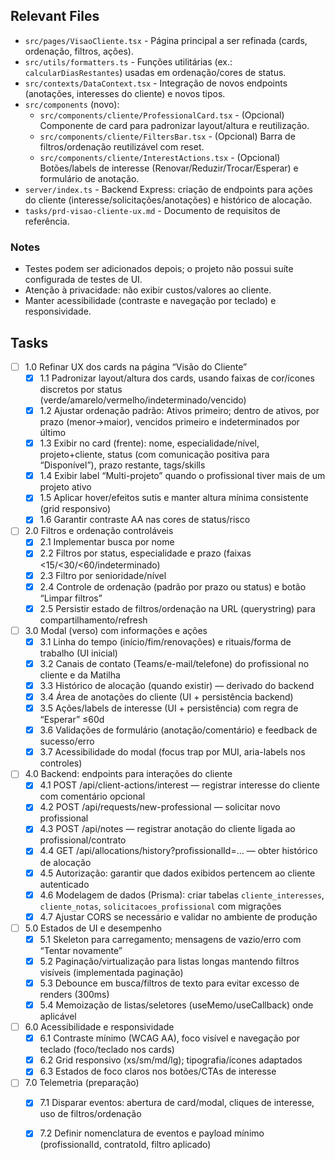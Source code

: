 ## Relevant Files

- `src/pages/VisaoCliente.tsx` - Página principal a ser refinada (cards, ordenação, filtros, ações).
- `src/utils/formatters.ts` - Funções utilitárias (ex.: `calcularDiasRestantes`) usadas em ordenação/cores de status.
- `src/contexts/DataContext.tsx` - Integração de novos endpoints (anotações, interesses do cliente) e novos tipos.
- `src/components` (novo):
  - `src/components/cliente/ProfessionalCard.tsx` - (Opcional) Componente de card para padronizar layout/altura e reutilização.
  - `src/components/cliente/FiltersBar.tsx` - (Opcional) Barra de filtros/ordenação reutilizável com reset.
  - `src/components/cliente/InterestActions.tsx` - (Opcional) Botões/labels de interesse (Renovar/Reduzir/Trocar/Esperar) e formulário de anotação.
- `server/index.ts` - Backend Express: criação de endpoints para ações do cliente (interesse/solicitações/anotações) e histórico de alocação.
- `tasks/prd-visao-cliente-ux.md` - Documento de requisitos de referência.

### Notes

- Testes podem ser adicionados depois; o projeto não possui suíte configurada de testes de UI.
- Atenção à privacidade: não exibir custos/valores ao cliente.
- Manter acessibilidade (contraste e navegação por teclado) e responsividade.

## Tasks

- [ ] 1.0 Refinar UX dos cards na página “Visão do Cliente”
  - [x] 1.1 Padronizar layout/altura dos cards, usando faixas de cor/ícones discretos por status (verde/amarelo/vermelho/indeterminado/vencido)
  - [x] 1.2 Ajustar ordenação padrão: Ativos primeiro; dentro de ativos, por prazo (menor→maior), vencidos primeiro e indeterminados por último
  - [x] 1.3 Exibir no card (frente): nome, especialidade/nível, projeto+cliente, status (com comunicação positiva para “Disponível”), prazo restante, tags/skills
  - [x] 1.4 Exibir label “Multi-projeto” quando o profissional tiver mais de um projeto ativo
  - [x] 1.5 Aplicar hover/efeitos sutis e manter altura mínima consistente (grid responsivo)
  - [x] 1.6 Garantir contraste AA nas cores de status/risco

- [ ] 2.0 Filtros e ordenação controláveis
  - [x] 2.1 Implementar busca por nome
  - [x] 2.2 Filtros por status, especialidade e prazo (faixas <15/<30/<60/indeterminado)
  - [x] 2.3 Filtro por senioridade/nível
  - [x] 2.4 Controle de ordenação (padrão por prazo ou status) e botão “Limpar filtros”
  - [x] 2.5 Persistir estado de filtros/ordenação na URL (querystring) para compartilhamento/refresh

- [ ] 3.0 Modal (verso) com informações e ações
  - [x] 3.1 Linha do tempo (início/fim/renovações) e rituais/forma de trabalho (UI inicial)
  - [x] 3.2 Canais de contato (Teams/e-mail/telefone) do profissional no cliente e da Matilha
  - [x] 3.3 Histórico de alocação (quando existir) — derivado do backend
  - [x] 3.4 Área de anotações do cliente (UI + persistência backend)
  - [x] 3.5 Ações/labels de interesse (UI + persistência) com regra de “Esperar” ≤60d
  - [x] 3.6 Validações de formulário (anotação/comentário) e feedback de sucesso/erro
  - [x] 3.7 Acessibilidade do modal (focus trap por MUI, aria-labels nos controles)

- [ ] 4.0 Backend: endpoints para interações do cliente
  - [x] 4.1 POST /api/client-actions/interest — registrar interesse do cliente com comentário opcional
  - [x] 4.2 POST /api/requests/new-professional — solicitar novo profissional
  - [x] 4.3 POST /api/notes — registrar anotação do cliente ligada ao profissional/contrato
  - [x] 4.4 GET /api/allocations/history?profissionalId=... — obter histórico de alocação
  - [x] 4.5 Autorização: garantir que dados exibidos pertencem ao cliente autenticado
  - [x] 4.6 Modelagem de dados (Prisma): criar tabelas `cliente_interesses`, `cliente_notas`, `solicitacoes_profissional` com migrações
  - [x] 4.7 Ajustar CORS se necessário e validar no ambiente de produção

- [ ] 5.0 Estados de UI e desempenho
  - [x] 5.1 Skeleton para carregamento; mensagens de vazio/erro com “Tentar novamente”
  - [x] 5.2 Paginação/virtualização para listas longas mantendo filtros visíveis (implementada paginação)
  - [x] 5.3 Debounce em busca/filtros de texto para evitar excesso de renders (300ms)
  - [x] 5.4 Memoização de listas/seletores (useMemo/useCallback) onde aplicável

- [ ] 6.0 Acessibilidade e responsividade
  - [x] 6.1 Contraste mínimo (WCAG AA), foco visível e navegação por teclado (foco/teclado nos cards)
  - [x] 6.2 Grid responsivo (xs/sm/md/lg); tipografia/ícones adaptados
  - [x] 6.3 Estados de foco claros nos botões/CTAs de interesse

- [ ] 7.0 Telemetria (preparação)
  - [x] 7.1 Disparar eventos: abertura de card/modal, cliques de interesse, uso de filtros/ordenação
  - [x] 7.2 Definir nomenclatura de eventos e payload mínimo (profissionalId, contratoId, filtro aplicado)


